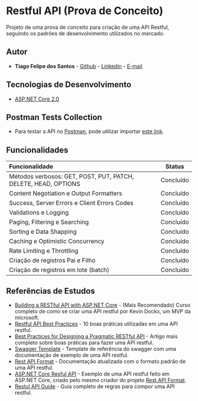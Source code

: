 # Restful API (Prova de Conceito)

Projeto de uma prova de conceito para criação de uma API Restful, seguindo os padrões de desenvolvimento utilizados no mercado.

## Autor

- **Tiago Felipe dos Santos** - [Github](https://github.com/taigosantos) - [Linkedin](https://www.linkedin.com/in/tiago-santos-36b25341/) - [E-mail](mailto:taigobrasil@gmail.com)

## Tecnologias de Desenvolvimento

- [ASP.NET Core 2.0][tec-1]

## Postman Tests Collection

- Para testar a API no [Postman](https://www.getpostman.com/), pode utilizar importar [este link](https://www.getpostman.com/collections/bf6cb3dbd1e0b87be447).

## Funcionalidades

| Funcionalidade                           |  Status   |
| :--------------------------------------- | :-------: |
| Métodos verbosos: GET, POST, PUT, PATCH, DELETE, HEAD, OPTIONS | Concluído |
| Content Negotiation e Output Formatters  | Concluído |
| Success, Server Errors e Client Errors Codes | Concluído |
| Validations e Logging                    | Concluído |
| Paging, Filtering e Searching            | Concluído |
| Sorting e Data Shapping                  | Concluído |
| Caching e Optimistic Concurrency         | Concluído |
| Rate Limiting e Throttling               | Concluído |
| Criação de registros Pai e Filho         | Concluído |
| Criação de registros em lote (batch)     | Concluído |

## Referências de Estudos

- [Building a RESTful API with ASP.NET Core][ref-7] - (Mais Recomendado) Curso completo de como se criar uma API restful por Kevin Dockx, um MVP da microsoft.
- [Restful API Best Practices][ref-5] - 10 boas práticas utilizadas em uma API restful.
- [Best Practices for Designing a Pragmatic RESTful API][ref-6] - Artigo mais completo sobre boas práticas para fazer uma API restful.
- [Swagger Template][ref-1] - Template de referência do swagger com uma documentação de exemplo de uma API restful.
- [Rest API Format][ref-2] - Documentação atualizada com o formato padrão de uma API restful.
- [ASP.NET Core Resful API][ref-3] - Exemplo de uma API restful feito em ASP.NET Core, criado pelo mesmo criador do projeto [Rest API Format][ref-2].
- [Restul API Guide][ref-4] - Guia completo de regras para compor uma API restful.

[tec-1]: https://docs.microsoft.com/en-us/aspnet/core/

[ref-1]: https://github.com/adnan-kamili/swagger-response-template
[ref-2]: https://github.com/adnan-kamili/rest-api-response-format
[ref-3]: https://github.com/adnan-kamili/AspNetCore-Web-Api-Rest-Starter-Kit
[ref-4]: https://github.com/zalando/restful-api-guidelines/blob/master/README.md
[ref-5]: https://blog.mwaysolutions.com/2014/06/05/10-best-practices-for-better-restful-api/
[ref-6]: http://www.vinaysahni.com/best-practices-for-a-pragmatic-restful-api
[ref-7]: https://www.pluralsight.com/courses/asp-dot-net-core-restful-api-building
